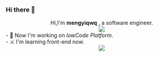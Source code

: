 ### Hi there 👋

<div align="center">Hi,I'm <b>mengyiqwq</b> , a software engineer.</div>
<div align="center"> <img src="https://github-readme-stats.vercel.app/api?username=mengyiqwq&show_icons=true&count_private=true&hide=prs&theme=default_repocard" /> </div>
- 🤔 Now I'm working on <i>lowCode Platform</i>.<br/>
- ⚔️ I'm learning front-end now.
<div align="center"> <img src="https://github-readme-stats.vercel.app/api/top-langs/?username=mengyiqwq&hide_title=true&hide_border=true&layout=compact&langs_count=6&text_color=000&icon_color=fff&bg_color=0,52fa5a,4dfcff,c64dff&theme=graywhite" /> </div>
<!--
**mengyiqwq/mengyiqwq** is a ✨ _special_ ✨ repository because its `README.md` (this file) appears on your GitHub profile.

Here are some ideas to get you started:

- 🔭 I’m currently working on ...
- 🌱 I’m currently learning ...
- 👯 I’m looking to collaborate on ...
- 🤔 I’m looking for help with ...
- 💬 Ask me about ...
- 📫 How to reach me: ...
- 😄 Pronouns: ...
- ⚡ Fun fact: ...
-->
